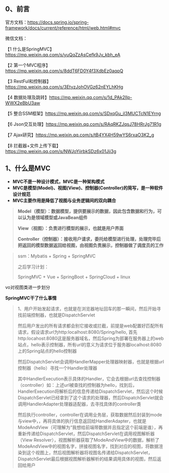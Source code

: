 





## 0、前言

官方文档：https://docs.spring.io/spring-framework/docs/current/reference/html/web.html#mvc

微信文档：

【1 什么是SpringMVC】https://mp.weixin.qq.com/s/yuQqZzAsCefk9Jv_kbh_eA

【2 第一个MVC程序】https://mp.weixin.qq.com/s/8ddT6FD0Y4f3XdbEz0aqpQ

【3 RestFul和控制器】https://mp.weixin.qq.com/s/3EtyzJohOVGz62nEYLhKHg

【4 数据处理及跳转】https://mp.weixin.qq.com/s/1d_PAk2IIp-WWX2eBbU3aw

【5 整合SSM框架】https://mp.weixin.qq.com/s/SDxqGu_il3MUCTcN1EYrng

【6 Json交互处理】https://mp.weixin.qq.com/s/RAqRKZJqsJ78HRrJg71R1g

【7 Ajax研究】https://mp.weixin.qq.com/s/tB4YX4H59wYS6rxaO3K2_g

【8 拦截器+文件上传下载】https://mp.weixin.qq.com/s/NWJoYiirbkSDz6x01Jji3g



## 1、什么是MVC

-   **MVC不是一种设计模式，MVC是一种架构模式**
-   **MVC是模型(Model)、视图(View)、控制器(Controller)的简写，是一种软件设计规范**
-   **MVC主要作用是降低了视图与业务逻辑间的双向耦合**



>   **Model（模型）：数据模型，提供要展示的数据，因此包含数据和行为，可以认为是领域模型或JavaBean组件**
>
>   
>
>   **View（视图）：负责进行模型的展示，也就是用户界面**
>
>   
>
>   **Controller（控制器）：接收用户请求，委托给模型进行处理，处理完毕后把返回的模型数据返回给视图，由视图负责展示，控制器做了调度员的工作**



>   ssm：Mybatis + Spring + SpringMVC  
>
>   
>
>   之后学习计划：
>
>   SpringMVC + Vue + SpringBoot + SpringCloud + linux

vo对视图类进一步划分

**SpringMVC干了什么事情**

>   1、用户开始发起请求，也就是在浏览器地址回车的那一瞬间，然后开始寻找前端控制器，也就是DispatchServlet
>
>   然后用户发出的所有请求都会别它接收或拦截，前提是web配置好匹配所有请求，假设请求url为http:localhost:8080/Spring/hello, 首先http:locahost:8080这是服务器域名，然后Spring为部署在服务器上的web站点，hello表示控制器，所有url的意义为请求位于服务器localhost:8080上的Spring站点的hello控制器
>
>   然后DispatchServlet会调用HandlerMapper处理器映射器，也就是根据url控制器（hello）寻找一个Handler处理器
>
>   其中HandlerExecution表示具体的Handler，它会去根据url去查找控制器（controller）如：上述url被查找的控制器为hello，找到后，HandlerExecution将解析后的信息传递给DispatchServlet，然后这个时候DispatchServlet已经拿到了这个请求的处理器，然后DispatchServlet就会调用HandlerAdapter处理器适配器，去寻找具体的controller类
>
>   然后执行controller，controller在调用业务层，获取数据然后封装到mode与view中，，再将具体的执行信息返回给HandlerAdapter，也就是ModeAndView（可理解为“我想给前端带数据并且指定这个前端是谁），再重新传递给DispatchServlet，然后DispatchServlet在调用视图解析器（View Resolver），视图解析器获取了ModeAndView中的数据，解析了ModeAndView中的视图名字，拼接视图名字，找到对应的视图，将数据渲染到这个视图上，然后视图解析器将视图名传递给DispatchServlet，DispatchServlet最后根据视图解析器解析的结果调用具体的视图，然后返回给用户

